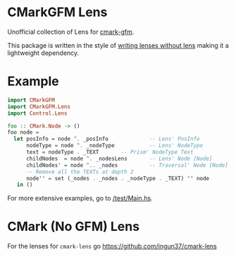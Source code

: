 # CMarkGFM Lens

Unofficial collection of Lens for [cmark-gfm](https://hackage.haskell.org/package/cmark-gfm).

This package is written in the style of [writing lenses without lens](https://github.com/ekmett/lens/wiki/How-can-I-write-lenses-without-depending-on-lens%3F) making it a lightweight dependency.

# Example
```haskell
import CMarkGFM
import CMarkGFM.Lens
import Control.Lens

foo :: CMark.Node -> ()
foo node =
  let posInfo = node ^. _posInfo             -- Lens' PosInfo
      nodeType = node ^. _nodeType           -- Lens' NodeType
      text = nodeType . _TEXT       -- Prism' NodeType Text
      childNodes  = node ^. _nodesLens       -- Lens' Node [Node]
      childNodes' = node ^.. _nodes          -- Traversal' Node [Node]
      -- Remove all the TEXTs at depth 2
      node'' = set (_nodes . _nodes . _nodeType . _TEXT) "" node
   in ()
```

For more extensive examples, go to [/test/Main.hs](/test/Main.hs).

# CMark (No GFM) Lens

For the lenses for `cmark-lens` go https://github.com/ingun37/cmark-lens